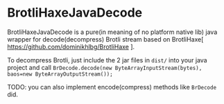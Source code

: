 BrotliHaxeJavaDecode
========================
BrotliHaxeJavaDecode is a pure(in meaning of no platform native lib) java wrapper for decode(decompress) Brotli stream
based on BrotliHaxe[ https://github.com/dominikhlbg/BrotliHaxe  ].

To decompress Brotli, just include the 2 jar files in `dist/` into your java project and call
`BrDecode.decode(new ByteArrayInputStream(bytes), baos=new ByteArrayOutputStream());`

TODO:
you can also implement encode(compress) methods like `BrDecode` did.

